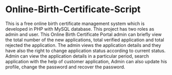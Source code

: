 # Online-Birth-Certificate-Script
This is a free online birth certificate management system which is developed in PHP with MySQL database. This project has two roles as admin and user. This Online Birth Certificate Portal admin can briefly view the total number of the new applications, total verified application and total rejected the application. The admin views the application details and they have also the right to change application status according to current status. Admin can view the application details in a particular period, search application with the help of customer application, Admin can also update his profile, change the password and recover the password.
